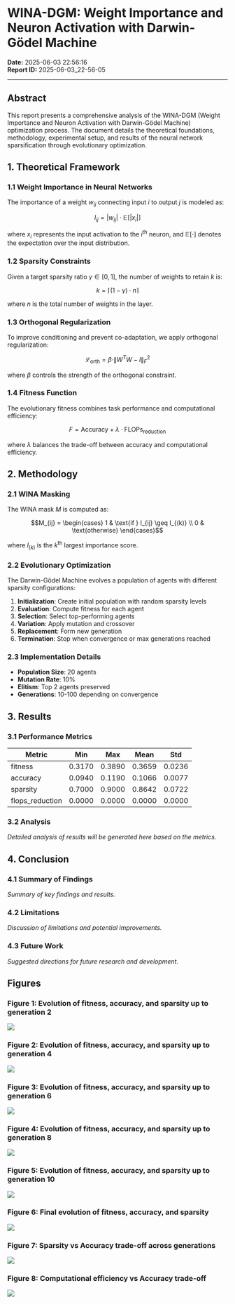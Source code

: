 # WINA-DGM: Weight Importance and Neuron Activation with Darwin-Gödel Machine

**Date:** 2025-06-03 22:56:16  
**Report ID:** 2025-06-03_22-56-05

---

## Abstract
This report presents a comprehensive analysis of the WINA-DGM (Weight Importance and Neuron Activation with Darwin-Gödel Machine) optimization process. The document details the theoretical foundations, methodology, experimental setup, and results of the neural network sparsification through evolutionary optimization.


## 1. Theoretical Framework

### 1.1 Weight Importance in Neural Networks

The importance of a weight $w_{ij}$ connecting input $i$ to output $j$ is modeled as:

$$I_{ij} = |w_{ij}| \cdot \mathbb{E}[|x_i|]$$

where $x_i$ represents the input activation to the $i^{\text{th}}$ neuron, and $\mathbb{E}[\cdot]$ denotes the expectation over the input distribution.

### 1.2 Sparsity Constraints

Given a target sparsity ratio $\gamma \in [0,1]$, the number of weights to retain $k$ is:

$$k = \lceil (1-\gamma) \cdot n \rceil$$

where $n$ is the total number of weights in the layer.

### 1.3 Orthogonal Regularization

To improve conditioning and prevent co-adaptation, we apply orthogonal regularization:

$$\mathcal{L}_{\text{orth}} = \beta \cdot \|W^T W - I\|_F^2$$

where $\beta$ controls the strength of the orthogonal constraint.

### 1.4 Fitness Function

The evolutionary fitness combines task performance and computational efficiency:

$$F = \text{Accuracy} + \lambda \cdot \text{FLOPs}_{\text{reduction}}$$

where $\lambda$ balances the trade-off between accuracy and computational efficiency.


## 2. Methodology

### 2.1 WINA Masking

The WINA mask $M$ is computed as:

$$M_{ij} = \begin{cases}
1 & \text{if } I_{ij} \geq I_{(k)} \\
0 & \text{otherwise}
\end{cases}$$

where $I_{(k)}$ is the $k^{\text{th}}$ largest importance score.

### 2.2 Evolutionary Optimization

The Darwin-Gödel Machine evolves a population of agents with different sparsity configurations:

1. **Initialization**: Create initial population with random sparsity levels
2. **Evaluation**: Compute fitness for each agent
3. **Selection**: Select top-performing agents
4. **Variation**: Apply mutation and crossover
5. **Replacement**: Form new generation
6. **Termination**: Stop when convergence or max generations reached

### 2.3 Implementation Details

- **Population Size**: 20 agents
- **Mutation Rate**: 10%
- **Elitism**: Top 2 agents preserved
- **Generations**: 10-100 depending on convergence


## 3. Results

### 3.1 Performance Metrics

| Metric | Min | Max | Mean | Std |
|--------|-----|-----|------|-----|
| fitness | 0.3170 | 0.3890 | 0.3659 | 0.0236 |
| accuracy | 0.0940 | 0.1190 | 0.1066 | 0.0077 |
| sparsity | 0.7000 | 0.9000 | 0.8642 | 0.0722 |
| flops_reduction | 0.0000 | 0.0000 | 0.0000 | 0.0000 |


### 3.2 Analysis

*Detailed analysis of results will be generated here based on the metrics.*


## 4. Conclusion

### 4.1 Summary of Findings

*Summary of key findings and results.*

### 4.2 Limitations

*Discussion of limitations and potential improvements.*

### 4.3 Future Work

*Suggested directions for future research and development.*


## Figures

### Figure 1: Evolution of fitness, accuracy, and sparsity up to generation 2

![](figure_1.png)

### Figure 2: Evolution of fitness, accuracy, and sparsity up to generation 4

![](figure_2.png)

### Figure 3: Evolution of fitness, accuracy, and sparsity up to generation 6

![](figure_3.png)

### Figure 4: Evolution of fitness, accuracy, and sparsity up to generation 8

![](figure_4.png)

### Figure 5: Evolution of fitness, accuracy, and sparsity up to generation 10

![](figure_5.png)

### Figure 6: Final evolution of fitness, accuracy, and sparsity

![](figure_6.png)

### Figure 7: Sparsity vs Accuracy trade-off across generations

![](figure_7.png)

### Figure 8: Computational efficiency vs Accuracy trade-off

![](figure_8.png)

